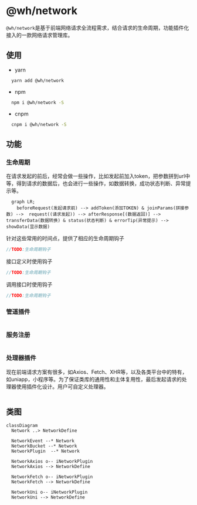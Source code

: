 # @wh/network

`@wh/network`是基于前端网络请求全流程需求，结合请求的生命周期，功能插件化接入的一款网络请求管理库。

## 使用

* yarn

```sh
  yarn add @wh/network
```

* npm

```sh
  npm i @wh/network -S
```


* cnpm

```sh
  cnpm i @wh/network -S
```

## 功能

### 生命周期

在请求发起的前后，经常会做一些操作，比如发起前加入token，把参数拼到url中等，得到请求的数据后，也会进行一些操作，如数据转换，成功状态判断、异常提示等。

```mermaid
  graph LR;
    beforeRequest(发起请求前) --> addToken(添加TOKEN) & joinParams(拼接参数) -->  request((请求发起)) --> afterResponse[(数据返回)] --> transferData(数据转换) & status(状态判断) & errorTip(异常提示) --> showData(显示数据)
```

针对这些常用的时间点，提供了相应的生命周期钩子

```ts
//TODO:生命周期钩子
```

接口定义时使用钩子

```ts
//TODO:生命周期钩子
```

调用接口时使用钩子

```ts
//TODO:生命周期钩子
```

### 管道插件

```ts

```

### 服务注册

```ts

```

### 处理器插件

现在前端请求方案有很多，如Axios、Fetch、XHR等，以及各类平台中的特有，如uniapp，小程序等。为了保证类库的通用性和主体复用性，最后发起请求的处理器使用插件化设计。用户可自定义处理器。

```ts

```

## 类图

```mermaid
classDiagram
  Network ..> NetworkDefine
  
  NetworkEvent --* Network
  NetworkBucket --* Network
  NetworkPlugin  --* Network

  NetworkAxios o-- iNetworkPlugin
  NetworkAxios --> NetworkDefine

  NetworkFetch o-- iNetworkPlugin
  NetworkFetch --> NetworkDefine

  NetworkUni o-- iNetworkPlugin
  NetworkUni --> NetworkDefine
  

```
